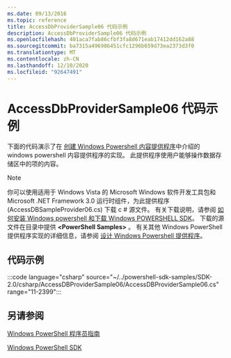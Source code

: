 ```yaml
---
ms.date: 09/13/2016
ms.topic: reference
title: AccessDbProviderSample06 代码示例
description: AccessDbProviderSample06 代码示例
ms.openlocfilehash: 401aca7fab86cfbf3fa8d671eab17412dd162a88
ms.sourcegitcommit: ba7315a496986451cfc1296b659d73ea2373d3f0
ms.translationtype: MT
ms.contentlocale: zh-CN
ms.lasthandoff: 12/10/2020
ms.locfileid: "92647491"
---
```

# <a name="accessdbprovidersample06-code-sample"></a>AccessDbProviderSample06 代码示例

下面的代码演示了在 [创建 Windows Powershell 内容提供程序](./creating-a-windows-powershell-content-provider.md)中介绍的 windows powershell 内容提供程序的实现。
此提供程序使用户能够操作数据存储区中的项的内容。

> [!NOTE]
> 你可以使用适用于 Windows Vista 的 Microsoft Windows 软件开发工具包和 Microsoft .NET Framework 3.0 运行时组件，为此提供程序 (AccessDBSampleProvider06.cs) 下载 c # 源文件。 有关下载说明，请参阅 [如何安装 Windows powershell 和下载 Windows POWERSHELL SDK](/powershell/scripting/developer/installing-the-windows-powershell-sdk)。
> 下载的源文件在目录中提供 **\<PowerShell Samples>** 。 有关其他 Windows PowerShell 提供程序实现的详细信息，请参阅 [设计 Windows Powershell 提供程序](./designing-your-windows-powershell-provider.md)。

## <a name="code-sample"></a>代码示例

:::code language="csharp" source="~/../powershell-sdk-samples/SDK-2.0/csharp/AccessDBProviderSample06/AccessDBProviderSample06.cs" range="11-2399":::

## <a name="see-also"></a>另请参阅

[Windows PowerShell 程序员指南](./windows-powershell-programmer-s-guide.md)

[Windows PowerShell SDK](../windows-powershell-reference.md)

